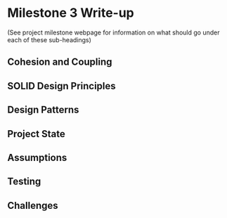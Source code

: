 # Milestone 3 Write-up

(See project milestone webpage for information on what should go under each of these sub-headings)

## Cohesion and Coupling


## SOLID Design Principles


## Design Patterns


## Project State


## Assumptions


## Testing


## Challenges